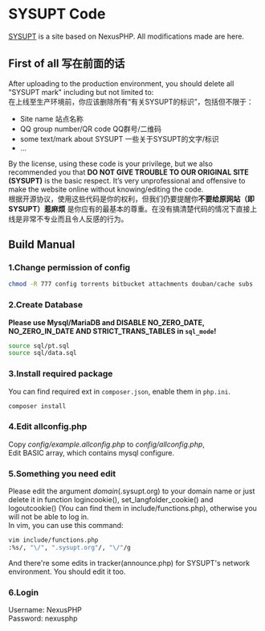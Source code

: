 # SYSUPT Code

[SYSUPT](https://sysupt.org) is a site based on NexusPHP. All modifications made are here.

## First of all 写在前面的话
After uploading to the production environment, you should delete all "SYSUPT mark" including but not limited to:<br>
在上线至生产环境前，你应该删除所有“有关SYSUPT的标识”，包括但不限于：
* Site name 站点名称
* QQ group number/QR code QQ群号/二维码
* some text/mark about SYSUPT 一些关于SYSUPT的文字/标识
* ...

By the license, using these code is your privilege, but we also recommended you that **DO NOT GIVE TROUBLE TO OUR ORIGINAL SITE (SYSUPT)** is the basic respect. It’s very unprofessional and offensive to make the website online without knowing/editing the code.<br>
根据开源协议，使用这些代码是你的权利，但我们仍要提醒你**不要给原网站（即SYSUPT）惹麻烦** 是你应有的最基本的尊重。在没有搞清楚代码的情况下直接上线是非常不专业而且令人反感的行为。

## Build Manual

### 1.Change permission of config
```bash
chmod -R 777 config torrents bitbucket attachments douban/cache subs
```
### 2.Create Database
**Please use Mysql/MariaDB and DISABLE NO_ZERO_DATE, NO_ZERO_IN_DATE AND STRICT_TRANS_TABLES in `sql_mode`!**<br>
```bash
source sql/pt.sql
source sql/data.sql
```
### 3.Install required package
You can find required ext in `composer.json`, enable them in `php.ini`.
```bash
composer install
```
### 4.Edit allconfig.php
Copy *config/example.allconfig.php* to *config/allconfig.php*,<br/>
Edit BASIC array, which contains mysql configure.<br>
### 5.Something you need edit
Please edit the argument *domain*(.sysupt.org) to your domain name or just delete it in function logincookie(), set_langfolder_cookie() and logoutcookie() (You can find them in include/functions.php), otherwise you will not be able to log in.<br>
In vim, you can use this command:
```bash
vim include/functions.php
:%s/, "\/", ".sysupt.org"/, "\/"/g
```

And there're some edits in tracker(announce.php) for SYSUPT's network environment. You should edit it too. 
### 6.Login
Username: NexusPHP<br/>
Password: nexusphp
